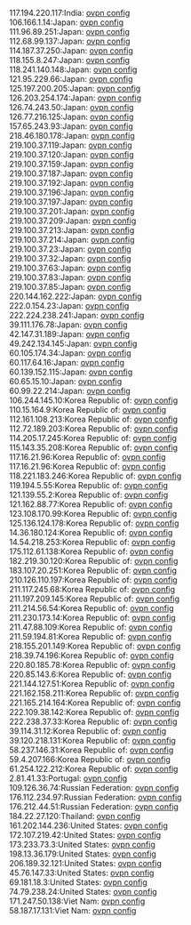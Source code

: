 117.194.220.117:India: [ovpn config](vpn/117_194_220_117.ovpn)  
106.166.1.14:Japan: [ovpn config](vpn/106_166_1_14.ovpn)  
111.96.89.251:Japan: [ovpn config](vpn/111_96_89_251.ovpn)  
112.68.99.137:Japan: [ovpn config](vpn/112_68_99_137.ovpn)  
114.187.37.250:Japan: [ovpn config](vpn/114_187_37_250.ovpn)  
118.155.8.247:Japan: [ovpn config](vpn/118_155_8_247.ovpn)  
118.241.140.148:Japan: [ovpn config](vpn/118_241_140_148.ovpn)  
121.95.229.66:Japan: [ovpn config](vpn/121_95_229_66.ovpn)  
125.197.200.205:Japan: [ovpn config](vpn/125_197_200_205.ovpn)  
126.203.254.174:Japan: [ovpn config](vpn/126_203_254_174.ovpn)  
126.74.243.50:Japan: [ovpn config](vpn/126_74_243_50.ovpn)  
126.77.216.125:Japan: [ovpn config](vpn/126_77_216_125.ovpn)  
157.65.243.93:Japan: [ovpn config](vpn/157_65_243_93.ovpn)  
218.46.180.178:Japan: [ovpn config](vpn/218_46_180_178.ovpn)  
219.100.37.119:Japan: [ovpn config](vpn/219_100_37_119.ovpn)  
219.100.37.120:Japan: [ovpn config](vpn/219_100_37_120.ovpn)  
219.100.37.159:Japan: [ovpn config](vpn/219_100_37_159.ovpn)  
219.100.37.187:Japan: [ovpn config](vpn/219_100_37_187.ovpn)  
219.100.37.192:Japan: [ovpn config](vpn/219_100_37_192.ovpn)  
219.100.37.196:Japan: [ovpn config](vpn/219_100_37_196.ovpn)  
219.100.37.197:Japan: [ovpn config](vpn/219_100_37_197.ovpn)  
219.100.37.201:Japan: [ovpn config](vpn/219_100_37_201.ovpn)  
219.100.37.209:Japan: [ovpn config](vpn/219_100_37_209.ovpn)  
219.100.37.213:Japan: [ovpn config](vpn/219_100_37_213.ovpn)  
219.100.37.214:Japan: [ovpn config](vpn/219_100_37_214.ovpn)  
219.100.37.23:Japan: [ovpn config](vpn/219_100_37_23.ovpn)  
219.100.37.32:Japan: [ovpn config](vpn/219_100_37_32.ovpn)  
219.100.37.63:Japan: [ovpn config](vpn/219_100_37_63.ovpn)  
219.100.37.83:Japan: [ovpn config](vpn/219_100_37_83.ovpn)  
219.100.37.85:Japan: [ovpn config](vpn/219_100_37_85.ovpn)  
220.144.162.222:Japan: [ovpn config](vpn/220_144_162_222.ovpn)  
222.0.154.23:Japan: [ovpn config](vpn/222_0_154_23.ovpn)  
222.224.238.241:Japan: [ovpn config](vpn/222_224_238_241.ovpn)  
39.111.176.78:Japan: [ovpn config](vpn/39_111_176_78.ovpn)  
42.147.31.189:Japan: [ovpn config](vpn/42_147_31_189.ovpn)  
49.242.134.145:Japan: [ovpn config](vpn/49_242_134_145.ovpn)  
60.105.174.34:Japan: [ovpn config](vpn/60_105_174_34.ovpn)  
60.117.64.16:Japan: [ovpn config](vpn/60_117_64_16.ovpn)  
60.139.152.115:Japan: [ovpn config](vpn/60_139_152_115.ovpn)  
60.65.15.10:Japan: [ovpn config](vpn/60_65_15_10.ovpn)  
60.99.22.214:Japan: [ovpn config](vpn/60_99_22_214.ovpn)  
106.244.145.10:Korea Republic of: [ovpn config](vpn/106_244_145_10.ovpn)  
110.15.164.9:Korea Republic of: [ovpn config](vpn/110_15_164_9.ovpn)  
112.161.108.213:Korea Republic of: [ovpn config](vpn/112_161_108_213.ovpn)  
112.72.189.203:Korea Republic of: [ovpn config](vpn/112_72_189_203.ovpn)  
114.205.17.245:Korea Republic of: [ovpn config](vpn/114_205_17_245.ovpn)  
115.143.35.208:Korea Republic of: [ovpn config](vpn/115_143_35_208.ovpn)  
117.16.21.96:Korea Republic of: [ovpn config](vpn/117_16_21_96.ovpn)  
117.16.21.96:Korea Republic of: [ovpn config](vpn/117_16_21_96.ovpn)  
118.221.183.246:Korea Republic of: [ovpn config](vpn/118_221_183_246.ovpn)  
119.194.5.55:Korea Republic of: [ovpn config](vpn/119_194_5_55.ovpn)  
121.139.55.2:Korea Republic of: [ovpn config](vpn/121_139_55_2.ovpn)  
121.162.88.77:Korea Republic of: [ovpn config](vpn/121_162_88_77.ovpn)  
123.108.170.99:Korea Republic of: [ovpn config](vpn/123_108_170_99.ovpn)  
125.136.124.178:Korea Republic of: [ovpn config](vpn/125_136_124_178.ovpn)  
14.36.180.124:Korea Republic of: [ovpn config](vpn/14_36_180_124.ovpn)  
14.54.218.253:Korea Republic of: [ovpn config](vpn/14_54_218_253.ovpn)  
175.112.61.138:Korea Republic of: [ovpn config](vpn/175_112_61_138.ovpn)  
182.219.30.120:Korea Republic of: [ovpn config](vpn/182_219_30_120.ovpn)  
183.107.20.251:Korea Republic of: [ovpn config](vpn/183_107_20_251.ovpn)  
210.126.110.197:Korea Republic of: [ovpn config](vpn/210_126_110_197.ovpn)  
211.117.245.68:Korea Republic of: [ovpn config](vpn/211_117_245_68.ovpn)  
211.197.209.145:Korea Republic of: [ovpn config](vpn/211_197_209_145.ovpn)  
211.214.56.54:Korea Republic of: [ovpn config](vpn/211_214_56_54.ovpn)  
211.230.173.14:Korea Republic of: [ovpn config](vpn/211_230_173_14.ovpn)  
211.47.88.109:Korea Republic of: [ovpn config](vpn/211_47_88_109.ovpn)  
211.59.194.81:Korea Republic of: [ovpn config](vpn/211_59_194_81.ovpn)  
218.155.201.149:Korea Republic of: [ovpn config](vpn/218_155_201_149.ovpn)  
218.39.74.196:Korea Republic of: [ovpn config](vpn/218_39_74_196.ovpn)  
220.80.185.78:Korea Republic of: [ovpn config](vpn/220_80_185_78.ovpn)  
220.85.143.6:Korea Republic of: [ovpn config](vpn/220_85_143_6.ovpn)  
221.144.127.51:Korea Republic of: [ovpn config](vpn/221_144_127_51.ovpn)  
221.162.158.211:Korea Republic of: [ovpn config](vpn/221_162_158_211.ovpn)  
221.165.214.164:Korea Republic of: [ovpn config](vpn/221_165_214_164.ovpn)  
222.109.38.142:Korea Republic of: [ovpn config](vpn/222_109_38_142.ovpn)  
222.238.37.33:Korea Republic of: [ovpn config](vpn/222_238_37_33.ovpn)  
39.114.31.12:Korea Republic of: [ovpn config](vpn/39_114_31_12.ovpn)  
39.120.218.131:Korea Republic of: [ovpn config](vpn/39_120_218_131.ovpn)  
58.237.146.31:Korea Republic of: [ovpn config](vpn/58_237_146_31.ovpn)  
59.4.207.166:Korea Republic of: [ovpn config](vpn/59_4_207_166.ovpn)  
61.254.122.212:Korea Republic of: [ovpn config](vpn/61_254_122_212.ovpn)  
2.81.41.33:Portugal: [ovpn config](vpn/2_81_41_33.ovpn)  
109.126.36.74:Russian Federation: [ovpn config](vpn/109_126_36_74.ovpn)  
176.112.234.97:Russian Federation: [ovpn config](vpn/176_112_234_97.ovpn)  
176.212.44.51:Russian Federation: [ovpn config](vpn/176_212_44_51.ovpn)  
184.22.27.120:Thailand: [ovpn config](vpn/184_22_27_120.ovpn)  
161.202.144.236:United States: [ovpn config](vpn/161_202_144_236.ovpn)  
172.107.219.42:United States: [ovpn config](vpn/172_107_219_42.ovpn)  
173.233.73.3:United States: [ovpn config](vpn/173_233_73_3.ovpn)  
198.13.36.179:United States: [ovpn config](vpn/198_13_36_179.ovpn)  
206.189.32.121:United States: [ovpn config](vpn/206_189_32_121.ovpn)  
45.76.147.33:United States: [ovpn config](vpn/45_76_147_33.ovpn)  
69.181.18.3:United States: [ovpn config](vpn/69_181_18_3.ovpn)  
74.79.238.24:United States: [ovpn config](vpn/74_79_238_24.ovpn)  
171.247.50.138:Viet Nam: [ovpn config](vpn/171_247_50_138.ovpn)  
58.187.17.131:Viet Nam: [ovpn config](vpn/58_187_17_131.ovpn)  
